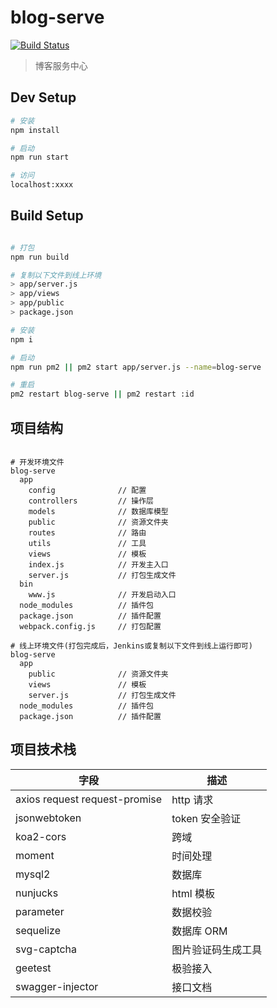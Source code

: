 # blog-serve

[![Build Status](https://drone.bstu.cn/api/badges/sliwei/blog-serve/status.svg)](https://drone.bstu.cn/sliwei/blog-serve)

> 博客服务中心

## Dev Setup

```bash
# 安装
npm install

# 启动
npm run start

# 访问
localhost:xxxx

```

## Build Setup

```bash

# 打包
npm run build

# 复制以下文件到线上环境
> app/server.js
> app/views
> app/public
> package.json

# 安装
npm i

# 启动
npm run pm2 || pm2 start app/server.js --name=blog-serve

# 重启
pm2 restart blog-serve || pm2 restart :id

```

## 项目结构

```

# 开发环境文件
blog-serve
  app
    config              // 配置
    controllers         // 操作层
    models              // 数据库模型
    public              // 资源文件夹
    routes              // 路由
    utils               // 工具
    views               // 模板
    index.js            // 开发主入口
    server.js           // 打包生成文件
  bin
    www.js              // 开发启动入口
  node_modules          // 插件包
  package.json          // 插件配置
  webpack.config.js     // 打包配置

# 线上环境文件(打包完成后，Jenkins或复制以下文件到线上运行即可)
blog-serve
  app
    public              // 资源文件夹
    views               // 模板
    server.js           // 打包生成文件
  node_modules          // 插件包
  package.json          // 插件配置

```

## 项目技术栈

| 字段                          | 描述               |
| ----------------------------- | ------------------ |
| axios request request-promise | http 请求          |
| jsonwebtoken                  | token 安全验证     |
| koa2-cors                     | 跨域               |
| moment                        | 时间处理           |
| mysql2                        | 数据库             |
| nunjucks                      | html 模板          |
| parameter                     | 数据校验           |
| sequelize                     | 数据库 ORM         |
| svg-captcha                   | 图片验证码生成工具 |
| geetest                       | 极验接入           |
| swagger-injector              | 接口文档           |
